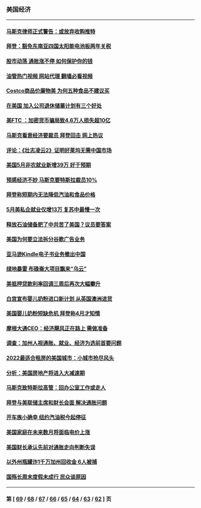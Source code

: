 ### 美国经济
---
#### [马斯克律师正式警告：或放弃收购推特](../../pages/ncid1078158/n13753548.md?06071245) 
#### [拜登：豁免东南亚四国太阳能电池板两年关税](../../pages/ncid1078158/n13753566.md?06071245) 
#### [股市动荡 通胀涨不停 如何保护你的钱](../../pages/ncid1078158/n13751379.md?06071245) 
#### [油管热门视频 网站代理 翻墙必看视频](http://209.222.30.114:81/youtube.html?06071245)
#### [Costco商品价廉物美 为何五种食品不建议买](../../pages/ncid1078158/n13752382.md?06071245) 
#### [在美国 加入公司退休储蓄计划有三个好处](../../pages/ncid1078158/n13752410.md?06071245) 
#### [美FTC ：加密货币骗局致4.6万人损失超10亿](../../pages/ncid1078158/n13751956.md?06071245) 
#### [马斯克看衰经济要裁员 拜登回击 网上热议](../../pages/ncid1078158/n13751961.md?06071245) 
#### [评论：《壮志凌云2》证明好莱坞无需中国市场](../../pages/ncid1078158/n13751832.md?06071245) 
#### [美国5月非农就业新增39万 好于预期](../../pages/ncid1078158/n13751734.md?06071245) 
#### [预感经济不妙 马斯克要特斯拉裁员10%](../../pages/ncid1078158/n13751653.md?06071245) 
#### [拜登称短期内无法降低汽油和食品价格](../../pages/ncid1078158/n13751311.md?06071245) 
#### [5月美私企就业仅增13万 复苏中最慢一次](../../pages/ncid1078158/n13751034.md?06071245) 
#### [释放石油储备肥了中共苦了美国？议员要答案](../../pages/ncid1078158/n13751053.md?06071245) 
#### [美国为何要立法拆分谷歌广告业务](../../pages/ncid1078158/n13749738.md?06071245) 
#### [亚马逊Kindle电子书业务撤出中国](../../pages/ncid1078158/n13750981.md?06071245) 
#### [绿地暴雷 布碌崙大项目飘来“乌云”](../../pages/ncid1078158/n13750699.md?06071245) 
#### [美抵押贷款利率回调三周后再次大幅攀升](../../pages/ncid1078158/n13750643.md?06071245) 
#### [白宫宣布婴儿奶粉进口新计划 从英国澳洲进货](../../pages/ncid1078158/n13750585.md?06071245) 
#### [美国婴儿奶粉短缺危机 拜登称4月才知情](../../pages/ncid1078158/n13750499.md?06071245) 
#### [摩根大通CEO：经济飓风正在路上 需做准备](../../pages/ncid1078158/n13750434.md?06071245) 
#### [调查：加州人视通胀、就业、经济为选前首要问题](../../pages/ncid1078158/n13750530.md?06071245) 
#### [2022最适合租房的美国城市：小城市抢尽风头](../../pages/ncid1078158/n13750348.md?06071245) 
#### [分析：美国房地产将进入大减速期](../../pages/ncid1078158/n13750341.md?06071245) 
#### [马斯克致特斯拉高管：回办公室工作或走人](../../pages/ncid1078158/n13750253.md?06071245) 
#### [拜登与美联储主席和财长会面 解决通胀问题](../../pages/ncid1078158/n13750034.md?06071245) 
#### [开车族小确幸 纽约汽油税今起停征](../../pages/ncid1078158/n13749846.md?06071245) 
#### [美国家庭在未来数月将面临电价上涨](../../pages/ncid1078158/n13749694.md?06071245) 
#### [美国财长承认先前对通胀走向判断失误](../../pages/ncid1078158/n13749689.md?06071245) 
#### [以外州瓶罐诈1千万加州回收金 6人被捕](../../pages/ncid1078158/n13749724.md?06071245) 
#### [国殇长周末度假未成行 民众谈原因](../../pages/ncid1078158/n13749682.md?06071245) 

---
#### 第 [ [69](./69.md?06071245) / [68](./68.md?06071245) / [67](./67.md?06071245) / [66](./66.md?06071245) / [65](./65.md?06071245) / [64](./64.md?06071245) / [63](./63.md?06071245) / [62](./62.md?06071245) ] 页
